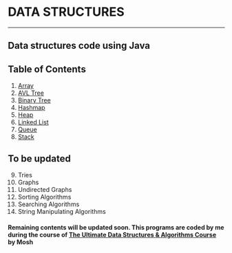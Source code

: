 # DATA STRUCTURES
***
## Data structures code using Java 

## Table of Contents
1. [Array](https://github.com/Praveen007-K/Data-Structures/tree/main/array)
2. [AVL Tree](https://github.com/Praveen007-K/Data-Structures/tree/main/avltree)
3. [Binary Tree](https://github.com/Praveen007-K/Data-Structures/tree/main/binary_tree)
4. [Hashmap](https://github.com/Praveen007-K/Data-Structures/tree/main/hashmap)
5. [Heap](https://github.com/Praveen007-K/Data-Structures/tree/main/heap)
6. [Linked List](https://github.com/Praveen007-K/Data-Structures/tree/main/linkedlist)
7. [Queue](https://github.com/Praveen007-K/Data-Structures/tree/main/queue)
8. [Stack](https://github.com/Praveen007-K/Data-Structures/tree/main/stack)

## To be updated
9. Tries
10. Graphs
11. Undirected Graphs
12. Sorting Algorithms
13. Searching Algorithms
14. String Manipulating Algorithms

#### Remaining contents will be updated soon. This programs are coded by me during the course of [The Ultimate Data Structures & Algorithms Course](https://codewithmosh.com/p/data-structures-algorithms) by Mosh
